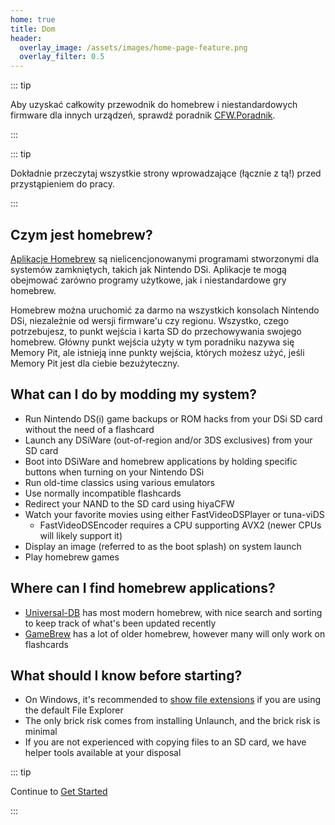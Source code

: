 ```yaml
---
home: true
title: Dom
header:
  overlay_image: /assets/images/home-page-feature.png
  overlay_filter: 0.5
---
```


::: tip

Aby uzyskać całkowity przewodnik do homebrew i niestandardowych firmware dla innych urządzeń, sprawdź poradnik [CFW.Poradnik](https://cfw.guide/).

:::

::: tip

Dokładnie przeczytaj wszystkie strony wprowadzające (łącznie z tą!) przed przystąpieniem do pracy.

:::

## Czym jest homebrew?

[Aplikacje Homebrew](https://en.wikipedia.org/wiki/Homebrew_(video_games)) są nielicencjonowanymi programami stworzonymi dla systemów zamkniętych, takich jak Nintendo DSi. Aplikacje te mogą obejmować zarówno programy użytkowe, jak i niestandardowe gry homebrew.

Homebrew można uruchomić za darmo na wszystkich konsolach Nintendo DSi, niezależnie od wersji firmware'u czy regionu. Wszystko, czego potrzebujesz, to punkt wejścia i karta SD do przechowywania swojego homebrew. Główny punkt wejścia użyty w tym poradniku nazywa się Memory Pit, ale istnieją inne punkty wejścia, których możesz użyć, jeśli Memory Pit jest dla ciebie bezużyteczny.

## What can I do by modding my system?

- Run Nintendo DS(i) game backups or ROM hacks from your DSi SD card without the need of a flashcard
- Launch any DSiWare (out-of-region and/or 3DS exclusives) from your SD card
- Boot into DSiWare and homebrew applications by holding specific buttons when turning on your Nintendo DSi
- Run old-time classics using various emulators
- Use normally incompatible flashcards
- Redirect your NAND to the SD card using hiyaCFW
- Watch your favorite movies using either FastVideoDSPlayer or tuna-viDS
     - FastVideoDSEncoder requires a CPU supporting AVX2 (newer CPUs will likely support it)
- Display an image (referred to as the boot splash) on system launch
- Play homebrew games

## Where can I find homebrew applications?

- [Universal-DB](https://db.universal-team.net/ds) has most modern homebrew, with nice search and sorting to keep track of what's been updated recently
- [GameBrew](https://www.gamebrew.org/wiki/List_of_all_DS_homebrew) has a lot of older homebrew, however many will only work on flashcards

## What should I know before starting?

- On Windows, it's recommended to [show file extensions](file-extensions-windows.html) if you are using the default File Explorer
- The only brick risk comes from installing Unlaunch, and the brick risk is minimal
- If you are not experienced with copying files to an SD card, we have helper tools available at your disposal

::: tip

Continue to [Get Started](get-started.html)

:::
